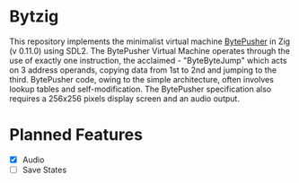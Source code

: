 # Bytzig
This repository implements the minimalist virtual machine [BytePusher](https://esolangs.org/wiki/BytePusher) in Zig (v 0.11.0) using SDL2.
The BytePusher Virtual Machine operates through the use of exactly one instruction, the acclaimed - "ByteByteJump" which acts on 3 address operands, copying data from 1st to 2nd and jumping to the third. BytePusher code, owing to the simple architecture, often involves lookup tables and self-modification. The BytePusher specification also requires a 256x256 pixels display screen and an audio output.

# Planned Features
- [x] Audio
- [ ] Save States
